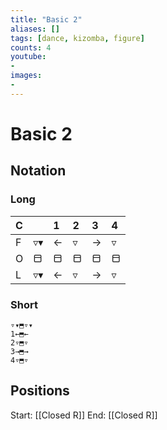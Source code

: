 ```yaml
---
title: "Basic 2"
aliases: [] 
tags: [dance, kizomba, figure]
counts: 4
youtube:
- 
images:
-
---
```


# Basic 2
## Notation
### Long

| C   |     | 1   | 2   | 3   | 4   |
| :--- | :--- | :--- | :--- | :--- | :--- |
| F   | ▿▾  | ←   | ▿   | →   | ▿   |
| O   | ⬒   | ⬒   | ⬒   | ⬒   | ⬒   |
| L  | ▿▾  | ←   | ▿   | →   | ▿   |

### Short
```
▿▾⬒▿▾
1←⬒←
2▿⬒▿
3→⬒→
4▿⬒▿
```

## Positions
Start: [[Closed R]]
End: [[Closed R]]